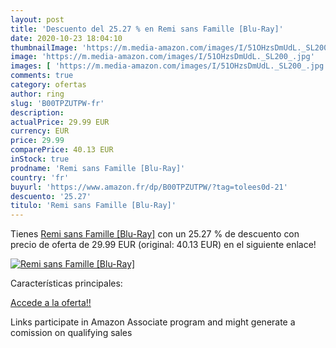 ```yaml
---
layout: post
title: 'Descuento del 25.27 % en Remi sans Famille [Blu-Ray]'
date: 2020-10-23 18:04:10
thumbnailImage: 'https://m.media-amazon.com/images/I/51OHzsDmUdL._SL200_.jpg'
image: 'https://m.media-amazon.com/images/I/51OHzsDmUdL._SL200_.jpg'
images: [ 'https://m.media-amazon.com/images/I/51OHzsDmUdL._SL200_.jpg' ]
comments: true
category: ofertas
author: ring
slug: 'B00TPZUTPW-fr'
description:
actualPrice: 29.99 EUR
currency: EUR
price: 29.99
comparePrice: 40.13 EUR
inStock: true
prodname: 'Remi sans Famille [Blu-Ray]'
country: 'fr'
buyurl: 'https://www.amazon.fr/dp/B00TPZUTPW/?tag=tolees0d-21'
descuento: '25.27'
titulo: 'Remi sans Famille [Blu-Ray]'
---
```


Tienes [Remi sans Famille [Blu-Ray]](https://www.amazon.fr/dp/B00TPZUTPW/?tag=tolees0d-21) con un 25.27 % de descuento con precio de oferta de 29.99 EUR (original: 40.13 EUR) en el siguiente enlace!

[![Remi sans Famille [Blu-Ray]](https://m.media-amazon.com/images/I/51OHzsDmUdL._SL200_.jpg)](https://www.amazon.fr/dp/B00TPZUTPW/?tag=tolees0d-21)

Características principales:


[Accede a la oferta!!](https://www.amazon.fr/dp/B00TPZUTPW/?tag=tolees0d-21)

Links participate in Amazon Associate program and might generate a comission on qualifying sales


